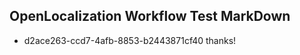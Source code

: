 ## OpenLocalization Workflow Test MarkDown
* d2ace263-ccd7-4afb-8853-b2443871cf40 thanks!

<!--HONumber=Jul16_HO2-->


